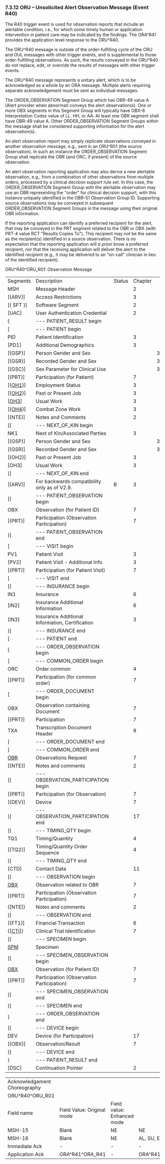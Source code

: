 ### 7.3.12 ORU – Unsolicited Alert Observation Message (Event R40) 

The R40 trigger event is used for observation reports that include an alertable condition, i.e., for which some timely human or application intervention in patient care may be indicated by the findings. The ORA^R41 provides the application level response to the ORU^R40.

The ORU^R40 message is outside of the order-fulfilling cycle of the ORU and OUL messages with other trigger events, and is supplemental to those order-fulfilling observations. As such, the results conveyed in the ORU^R40 do not replace, edit, or override the results of messages with other trigger events.

The ORU^R40 message represents a unitary alert, which is to be acknowledged as a whole by an ORA message. Multiple alerts requiring separate acknowledgement must be sent as individual messages.

The ORDER_OBSERVATION Segment Group which has OBR-49 value A (Alert provider when abnormal) conveys the alert observation(s). One or more OBX segments in this Segment Group will typically have OBX-8 Interpretation Codes value of LL. HH, or AA. At least one OBR segment shall have OBR-49 value A. Other ORDER_OBSERVATION Segment Groups within the message shall be considered supporting information for the alert observation(s).

An alert observation report may simply replicate observations conveyed in another observation message, e.g., sent in an ORU^R01 (the source observation). In such an instance the ORDER_OBSERVATION Segment Group shall replicate the OBR (and ORC, if present) of the source observation.

An alert observation reporting application may also derive a new alertable observation, e.g., from a combination of other observations from multiple orders, processed by a clinical decision support rule set. In this case, the ORDER_OBSERVATION Segment Group with the alertable observation may use an OBR representing the "order" for clinical decision support, with this instance uniquely identified in the OBR-51 Observation Group ID. Supporting source observations may be conveyed in subsequent ORDER_OBSERVATION Segment Groups in the message using their original OBR information.

If the reporting application can identify a preferred recipient for the alert, that may be conveyed in the PRT segment related to the OBR or OBX (with PRT-4 value RCT "Results Copies To"). This recipient may not be the same as the recipient(s) identified in a source observation. There is no expectation that the reporting application will _a priori_ know a preferred recipient, nor that the receiving application will deliver the alert to the identified recipient (e.g., it may be delivered to an "on-call" clinician in lieu of the identified recipient).

ORU^R40^ORU_R01: Observation Message

|     |     |     |     |     |     |
| --- | --- | --- | --- | --- | --- |
| Segments | Description | Status | Chapter |  |  |
| MSH | Message Header |  | 2 |  |  |
| [\{ARV}] | Access Restrictions |  | 3 |  |  |
| [\{ SFT }] | Software Segment |  | 2 |  |  |
| [UAC] | User Authentication Credential |  | 2 |  |  |
| \{ | --- PATIENT_RESULT begin |  |  |  |  |
| [ | --- PATIENT begin |  |  |  |  |
| PID | Patient Identification |  | 3 |  |  |
| [PD1] | Additional Demographics |  | 3 |  |  |
| [\{GSP}] | Person Gender and Sex |  |  | 3 |  |
| [\{GSR}] | Recorded Gender and Sex |  |  | 3 |  |
| [\{GSC}] | Sex Parameter for Clinical Use |  |  | 3 |  |
| [\{PRT}] | Participation (for Patient) |  | 7 |  |  |
| [\{[OH1](#OH1)}] | Employment Status |  | 3 |  |  |
| [\{[OH2](#OH2)}] | Past or Present Job |  | 3 |  |  |
| [[OH3](#OH3)] | Usual Work |  | 3 |  |  |
| [\{[OH4](#OH4)}] | Combat Zone Work |  | 3 |  |  |
| [\{NTE}] | Notes and Comments |  | 2 |  |  |
| [\{ | --- NEXT_OF_KIN begin |  |  |  |  |
| NK1 | Next of Kin/Associated Parties |  | 3 |  |  |
| [\{GSP}] | Person Gender and Sex |  |  | 3 |  |
| [\{GSR}] | Recorded Gender and Sex |  |  | 3 |  |
| [\{OH2}] | Past or Present Job |  | 3 |  |  |
| [OH3] | Usual Work |  | 3 |  |  |
| }] | --- NEXT_OF_KIN end |  |  |  |  |
| [\{ARV}] | For backwards compatibility only as of V2.9. | B | 3 |  |  |
| [\{ | --- PATIENT_OBSERVATION begin |  |  |  |  |
| OBX | Observation (for Patient ID) |  | 7 |  |  |
| [\{PRT}] | Participation (Observation Participation) |  | 7 |  |  |
| }] | --- PATIENT_OBSERVATION end |  |  |  |  |
| [ | --- VISIT begin |  |  |  |  |
| PV1 | Patient Visit |  | 3 |  |  |
| [PV2] | Patient Visit - Additional Info |  | 3 |  |  |
| [\{PRT}] | Participation (for Patient Visit) |  | 7 |  |  |
| ] | --- VISIT end |  |  |  |  |
| [\{ | --- INSURANCE begin |  |  |  |  |
| IN1 | Insurance |  | 6 |  |  |
| [IN2] | Insurance Additional Information |  | 6 |  |  |
| [IN3] | Insurance Additional Information, Certification |  | 3 |  |  |
| }] | --- INSURANCE end |  |  |  |  |
| ] | --- PATIENT end |  |  |  |  |
| \{ | --- ORDER_OBSERVATION begin |  |  |  |  |
| [ | --- COMMON_ORDER begin |  |  |  |  |
| ORC | Order common |  | 4 |  |  |
| [\{PRT}] | Participation (for common order) |  | 7 |  |  |
| [ | --- ORDER_DOCUMENT begin |  |  |  |  |
| OBX | Observation containing Document |  | 7 |  |  |
| [\{PRT}] | Participation |  | 7 |  |  |
| TXA | Transcription Document Header |  | 9 |  |  |
| ] | --- ORDER_DOCUMENT end |  |  |  |  |
| ] | --- COMMON_ORDER end |  |  |  |  |
| [OBR](#OBR) | Observations Request |  | 7 |  |  |
| [\{NTE}] | Notes and comments |  | 2 |  |  |
| [\{ | --- OBSERVATION_PARTICIPATION begin |  |  |  |  |
| [\{PRT}] | Participation (for Observation) |  | 7 |  |  |
| [\{DEV}] | Device |  | 7 |  |  |
| }] | --- OBSERVATION_PARTICIPATION end |  | 17 |  |  |
| [\{ | --- TIMING_QTY begin |  |  |  |  |
| TQ1 | Timing/Quantity |  | 4 |  |  |
| [\{TQ2}] | Timing/Quantity Order Sequence |  | 4 |  |  |
| }] | --- TIMING_QTY end |  |  |  |  |
| [CTD] | Contact Data |  | 11 |  |  |
| [\{ | --- OBSERVATION begin |  |  |  |  |
| [OBX](#OBX) | Observation related to OBR |  | 7 |  |  |
| [\{PRT}] | Participation (Observation Participation) |  | 7 |  |  |
| \{[NTE]} | Notes and comments |  | 2 |  |  |
| }] | --- OBSERVATION end |  |  |  |  |
| [\{FT1}] | Financial Transaction |  | 6 |  |  |
| \{[[CTI](#CTI)]} | Clinical Trial Identification |  | 7 |  |  |
| [\{ | --- SPECIMEN begin |  |  |  |  |
| [SPM](#SPM) | Specimen |  |  |  |  |
| [\{ | --- SPECIMEN_OBSERVATION begin |  |  |  |  |
| [OBX](#OBX) | Observation (for Patient ID) |  | 7 |  |  |
| [\{PRT}] | Participation (Observation Participation) |  | 7 |  |  |
| }] | --- SPECIMEN_OBSERVATION end |  |  |  |  |
| }] | --- SPECIMEN end |  |  |  |  |
| } | --- ORDER_OBSERVATION end |  |  |  |  |
| [\{ | --- DEVICE begin |  |  |  |  |
| DEV | Device (for Participation) |  | 17 |  |  |
| [\{OBX}] | Observation/Result |  | 7 |  |  |
| }] | --- DEVICE end |  |  |  |  |
| } | --- PATIENT_RESULT end |  |  |  |  |
| [DSC] | Continuation Pointer |  | 2 |  |  |

|     |     |     |     |     |
| --- | --- | --- | --- | --- |
| Acknowledgement Choreography |  |  |  |  |
| ORU^R40^ORU_R01 |  |  |  |  |
| Field name | Field Value: Original mode | Field value: Enhanced mode |  |  |
| MSH-15 | Blank | NE | NE | AL, SU, ER |
| MSH-16 | Blank | NE | AL, SU, ER | AL, SU, ER |
| Immediate Ack | - | - | - | ACK^R40^ACK |
| Application Ack | ORA^R41^ORA_R41 | - | ORA^R41^ORA_R41 | ORA^R41^ORA_R41 |
